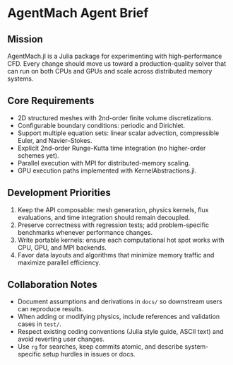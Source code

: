 # AgentMach Agent Brief

## Mission
AgentMach.jl is a Julia package for experimenting with high-performance CFD. Every change should move us toward a production-quality solver that can run on both CPUs and GPUs and scale across distributed memory systems.

## Core Requirements
- 2D structured meshes with 2nd-order finite volume discretizations.
- Configurable boundary conditions: periodic and Dirichlet.
- Support multiple equation sets: linear scalar advection, compressible Euler, and Navier–Stokes.
- Explicit 2nd-order Runge-Kutta time integration (no higher-order schemes yet).
- Parallel execution with MPI for distributed-memory scaling.
- GPU execution paths implemented with KernelAbstractions.jl.

## Development Priorities
1. Keep the API composable: mesh generation, physics kernels, flux evaluations, and time integration should remain decoupled.
2. Preserve correctness with regression tests; add problem-specific benchmarks whenever performance changes.
3. Write portable kernels: ensure each computational hot spot works with CPU, GPU, and MPI backends.
4. Favor data layouts and algorithms that minimize memory traffic and maximize parallel efficiency.

## Collaboration Notes
- Document assumptions and derivations in `docs/` so downstream users can reproduce results.
- When adding or modifying physics, include references and validation cases in `test/`.
- Respect existing coding conventions (Julia style guide, ASCII text) and avoid reverting user changes.
- Use `rg` for searches, keep commits atomic, and describe system-specific setup hurdles in issues or docs.
